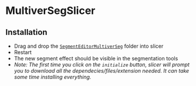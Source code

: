 # MultiverSegSlicer

## Installation

- Drag and drop the [`SegmentEditorMultiverSeg`](./SegmentEditorMultiverSeg) folder into slicer
- Restart
- The new segment effect should be visible in the segmentation tools
- _Note: The first time you click on the `initialize` button, slicer will prompt you to download all the dependecies/files/extension needed. It can take some time installing everything._
